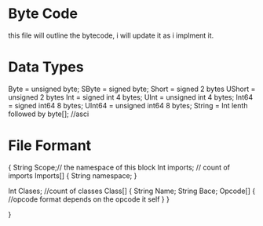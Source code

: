 # Byte Code
this file will outline the bytecode, i will update it as i implment it.

# Data Types
Byte = unsigned byte;
SByte = signed byte;
Short = signed 2 bytes
UShort = unsigned 2 bytes
Int = signed int 4 bytes;
UInt = unsigned int 4 bytes;
Int64 = signed int64 8 bytes;
UInt64 = unsigned int64 8 bytes;
String = Int lenth followed by byte[]; //asci

# File Formant
{
  String Scope;// the namespace of this block
  Int imports; // count of imports
  Imports[]
  {
    String namespace;
  }
  
  Int Clases; //count of classes
  Class[]
  {
    String Name;
    String Bace;
    Opcode[]
    {
      //opcode format depends on the opcode it self
    }
  }
  
}
